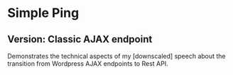 # Simple Ping

## Version: Classic AJAX endpoint

Demonstrates the technical aspects of my [downscaled] speech about the transition from Wordpress AJAX endpoints to Rest API.
